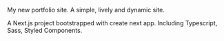 My new portfolio site. A simple, lively and dynamic site. 

A Next.js project bootstrapped with create next app. Including Typescript, Sass, Styled Components.




